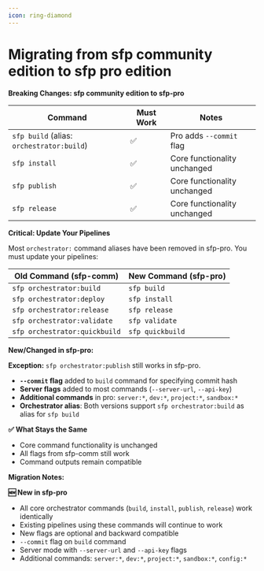 ```yaml
---
icon: ring-diamond
---
```


# Migrating from sfp community edition to sfp pro edition

&#x20;**Breaking Changes: sfp community edition to sfp-pro**

| Command                                   | Must Work | Notes                        |
| ----------------------------------------- | --------- | ---------------------------- |
| `sfp build` (alias: `orchestrator:build`) | ✅         | Pro adds `--commit` flag     |
| `sfp install`                             | ✅         | Core functionality unchanged |
| `sfp publish`                             | ✅         | Core functionality unchanged |
| `sfp release`                             | ✅         | Core functionality unchanged |

**Critical: Update Your Pipelines**

Most `orchestrator:` command aliases have been removed in sfp-pro. You must update your pipelines:

| Old Command (sfp-comm)        | New Command (sfp-pro) |
| ----------------------------- | --------------------- |
| `sfp orchestrator:build`      | `sfp build`           |
| `sfp orchestrator:deploy`     | `sfp install`         |
| `sfp orchestrator:release`    | `sfp release`         |
| `sfp orchestrator:validate`   | `sfp validate`        |
| `sfp orchestrator:quickbuild` | `sfp quickbuild`      |

**New/Changed in sfp-pro:**

**Exception:** `sfp orchestrator:publish` still works in sfp-pro.

* **`--commit` flag** added to `build` command for specifying commit hash
* **Server flags** added to most commands (`--server-url`, `--api-key`)
* **Additional commands** in pro: `server:*`, `dev:*`, `project:*`, `sandbox:*`
* **Orchestrator alias**: Both versions support `sfp orchestrator:build` as alias for `sfp build`

**✅ What Stays the Same**

* Core command functionality is unchanged
* All flags from sfp-comm still work
* Command outputs remain compatible

**Migration Notes:**

**🆕 New in sfp-pro**

* All core orchestrator commands (`build`, `install`, `publish`, `release`) work identically
* Existing pipelines using these commands will continue to work
* New flags are optional and backward compatible
* `--commit` flag on `build` command
* Server mode with `--server-url` and `--api-key` flags
* Additional commands: `server:*`, `dev:*`, `project:*`, `sandbox:*`, `config:*`
